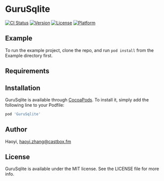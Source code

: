 # GuruSqlite

[![CI Status](https://img.shields.io/travis/Haoyi/GuruSqlite.svg?style=flat)](https://travis-ci.org/Haoyi/GuruSqlite)
[![Version](https://img.shields.io/cocoapods/v/GuruSqlite.svg?style=flat)](https://cocoapods.org/pods/GuruSqlite)
[![License](https://img.shields.io/cocoapods/l/GuruSqlite.svg?style=flat)](https://cocoapods.org/pods/GuruSqlite)
[![Platform](https://img.shields.io/cocoapods/p/GuruSqlite.svg?style=flat)](https://cocoapods.org/pods/GuruSqlite)

## Example

To run the example project, clone the repo, and run `pod install` from the Example directory first.

## Requirements

## Installation

GuruSqlite is available through [CocoaPods](https://cocoapods.org). To install
it, simply add the following line to your Podfile:

```ruby
pod 'GuruSqlite'
```

## Author

Haoyi, haoyi.zhang@castbox.fm

## License

GuruSqlite is available under the MIT license. See the LICENSE file for more info.
